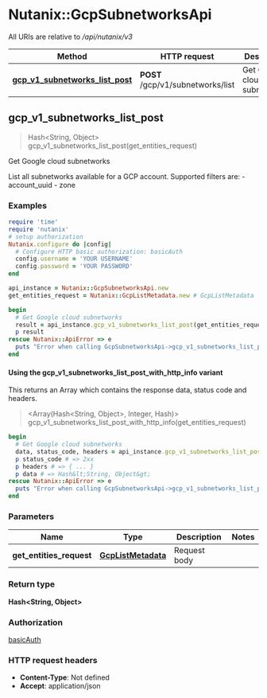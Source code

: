 # Nutanix::GcpSubnetworksApi

All URIs are relative to */api/nutanix/v3*

| Method | HTTP request | Description |
| ------ | ------------ | ----------- |
| [**gcp_v1_subnetworks_list_post**](GcpSubnetworksApi.md#gcp_v1_subnetworks_list_post) | **POST** /gcp/v1/subnetworks/list | Get Google cloud subnetworks |


## gcp_v1_subnetworks_list_post

> Hash&lt;String, Object&gt; gcp_v1_subnetworks_list_post(get_entities_request)

Get Google cloud subnetworks

List all subnetworks available for a GCP account. Supported filters are: - account_uuid - zone 

### Examples

```ruby
require 'time'
require 'nutanix'
# setup authorization
Nutanix.configure do |config|
  # Configure HTTP basic authorization: basicAuth
  config.username = 'YOUR USERNAME'
  config.password = 'YOUR PASSWORD'
end

api_instance = Nutanix::GcpSubnetworksApi.new
get_entities_request = Nutanix::GcpListMetadata.new # GcpListMetadata | Request body

begin
  # Get Google cloud subnetworks
  result = api_instance.gcp_v1_subnetworks_list_post(get_entities_request)
  p result
rescue Nutanix::ApiError => e
  puts "Error when calling GcpSubnetworksApi->gcp_v1_subnetworks_list_post: #{e}"
end
```

#### Using the gcp_v1_subnetworks_list_post_with_http_info variant

This returns an Array which contains the response data, status code and headers.

> <Array(Hash&lt;String, Object&gt;, Integer, Hash)> gcp_v1_subnetworks_list_post_with_http_info(get_entities_request)

```ruby
begin
  # Get Google cloud subnetworks
  data, status_code, headers = api_instance.gcp_v1_subnetworks_list_post_with_http_info(get_entities_request)
  p status_code # => 2xx
  p headers # => { ... }
  p data # => Hash&lt;String, Object&gt;
rescue Nutanix::ApiError => e
  puts "Error when calling GcpSubnetworksApi->gcp_v1_subnetworks_list_post_with_http_info: #{e}"
end
```

### Parameters

| Name | Type | Description | Notes |
| ---- | ---- | ----------- | ----- |
| **get_entities_request** | [**GcpListMetadata**](GcpListMetadata.md) | Request body |  |

### Return type

**Hash&lt;String, Object&gt;**

### Authorization

[basicAuth](../README.md#basicAuth)

### HTTP request headers

- **Content-Type**: Not defined
- **Accept**: application/json

